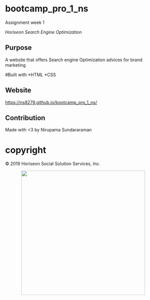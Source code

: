 # bootcamp_pro_1_ns
Assignment week 1

*Horiseon Search Engine Optimization*

## Purpose 
A website that offers Search engine Optimization advices for brand marketing 

#Built with
*HTML 
*CSS

## Website
https://ns8279.github.io/bootcamp_pro_1_ns/

## Contribution
Made with <3 by Nirupama Sundararaman

# copyright
© 2019 Horiseon Social Solution Services, Inc.

<div align="center">
    <img src="./assets/images/one.png" width="400px"</img> 
</div>



